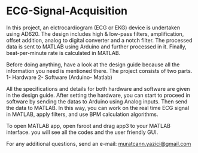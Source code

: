 # ECG-Signal-Acquisition
In this project, an elctrocardiogram (ECG or EKG) device is undertaken using AD620. 
The design includes high &amp; low-pass filters, amplification, offset addition, analog to digital converter and a notch filter. 
The processed data is sent to MATLAB using Arduino and further processed in it. Finally, beat-per-minute rate is calculated in MATLAB.


Before doing anything, have a look at the design guide because all the information you need is mentioned there. 
The project consists of two parts. 
1- Hardware
2- Software (Arduino- Matlab)

All the specifications and details for both hardware and software are given in the design guide.
After setting the hardware, you can start to proceed in software by sending the datas to Arduino using Analog inputs. 
Then send the data to MATLAB. In this way, you can work on the real time ECG signal in MATLAB, apply filters, 
and use BPM calculation algorithms.

To open MATLAB app, open fsroot and drag app3 to your MATLAB interface. you will see all the codes and the user friendly GUI.

For any additional questions, send an e-mail: muratcann.yazici@gmail.com
